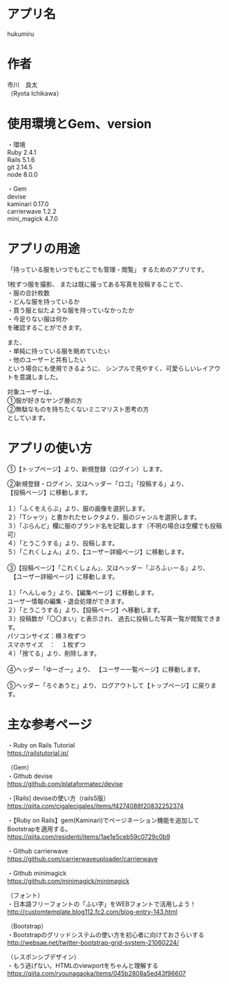
# アプリ名

hukumiru



# 作者

市川　良太<br />
（Ryota Ichikawa）



# 使用環境とGem、version

・環境<br />
Ruby  2.4.1<br />
Rails 5.1.6<br />
git   2.14.5<br />
node  8.0.0<br />

・️Gem<br />
devise<br />
kaminari  0.17.0<br />
carrierwave 1.2.2<br />
mini_magick 4.7.0<br />



# アプリの用途

「持っている服をいつでもどこでも管理・閲覧」
するためのアプリです。<br />

1枚ずつ服を撮影、
または既に撮ってある写真を投稿することで、<br />
・服の合計枚数<br />
・どんな服を持っているか<br />
・買う服と似たような服を持っていなかったか<br />
・今足りない服は何か<br />
を確認することができます。<br />

また、<br />
・単純に持っている服を眺めていたい<br />
・他のユーザーと共有したい<br />
という場合にも使用できるように、
シンプルで見やすく、可愛らしいレイアウトを意識しました。<br />

対象ユーザーは、<br />
①服が好きなヤング層の方<br />
②無駄なものを持ちたくないミニマリスト思考の方<br />
としています。<br />



# アプリの使い方

①【トップページ】より、新規登録（ログイン）します。<br />

②新規登録・ログイン、又はヘッダー「ロゴ」「投稿する」より、<br />
  【投稿ページ】に移動します。<br />
<br />
  １）「ふくをえらぶ」より、服の画像を選択します。<br />
  ２）「Tシャツ」と書かれたセレクタより、服のジャンルを選択します。<br />
  ３）「ぶらんど」欄に服のブランド名を記載します（不明の場合は空欄でも投稿可）<br />
  ４）「とうこうする」より、投稿します。<br />
  ５）「これくしょん」より、【ユーザー詳細ページ】に移動します。<br />
<br />
③【投稿ページ】「これくしょん」、又はヘッダー「ぷろふぃーる」より、<br />
　【ユーザー詳細ページ】に移動します。<br />
<br />
  １）「へんしゅう」より、【編集ページ】に移動します。<br />
      ユーザー情報の編集・退会処理ができます。<br />
  ２）「とうこうする」より、【投稿ページ】へ移動します。<br />
  ３）投稿数が「〇〇まい」と表示され、
      過去に投稿した写真一覧が閲覧できます。<br />
      パソコンサイズ：横３枚ずつ<br />
      スマホサイズ　：　１枚ずつ<br />
  ４）「捨てる」より、削除します。<br />
<br />
④ヘッダー「ゆーざー」より、
  【ユーザー一覧ページ】に移動します。<br />
<br />
⑤ヘッダー「ろぐあうと」より、
  ログアウトして【トップページ】に戻ります。<br />

        
        
# 主な参考ページ

・Ruby on Rails Tutorial<br />
https://railstutorial.jp/<br />


（Gem）<br />
・Github devise<br />
https://github.com/plataformatec/devise<br />

・[Rails] deviseの使い方（rails5版）<br />
https://qiita.com/cigalecigales/items/f4274088f20832252374<br />

・【Ruby on Rails】gem(Kaminari)でページネーション機能を追加してBootstrapを適用する。<br />
https://qiita.com/residenti/items/1ae1e5ceb59c0729c0b9<br />

・Github carrierwave<br />
https://github.com/carrierwaveuploader/carrierwave<br />

・Github minimagick<br />
https://github.com/minimagick/minimagick<br />


（フォント）<br />
・日本語フリーフォントの「ふい字」をWEBフォントで活用しよう！<br />
http://customtemplate.blog112.fc2.com/blog-entry-143.html<br />


（Bootstrap）<br />
・Bootstrapのグリッドシステムの使い方を初心者に向けておさらいする<br />
http://websae.net/twitter-bootstrap-grid-system-21060224/<br />


（レスポンシブデザイン）<br />
・もう逃げない。HTMLのviewportをちゃんと理解する<br />
https://qiita.com/ryounagaoka/items/045b2808a5ed43f96607<br />